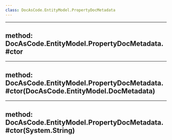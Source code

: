 ```yaml
---
class: DocAsCode.EntityModel.PropertyDocMetadata
---
```


---
method: DocAsCode.EntityModel.PropertyDocMetadata.#ctor
---

---
method: DocAsCode.EntityModel.PropertyDocMetadata.#ctor(DocAsCode.EntityModel.DocMetadata)
---

---
method: DocAsCode.EntityModel.PropertyDocMetadata.#ctor(System.String)
---

